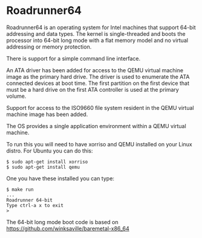 # Roadrunner64

Roadrunner64 is an operating system for Intel machines that support 64-bit addressing and data types.  The kernel is single-threaded and boots the processor into 64-bit long mode with a flat memory model and no virtual addressing or memory protection.

There is support for a simple command line interface.

An ATA driver has been added for access to the QEMU virtual machine image as the primary hard drive.  The driver is used to enumerate the ATA connected devices at boot time.  The first partition on the first device that must be a hard drive on the first ATA controller is used at the primary volume.

Support for access to the ISO9660 file system resident in the QEMU virtual machine image has been added.

The OS provides a single application environment within a QEMU virtual machine.

To run this you will need to have xorriso and QEMU installed on your Linux distro.  For Ubuntu you can do this:

```
$ sudo apt-get install xorriso
$ sudo apt-get install qemu
```

One you have these installed you can type:

```
$ make run
...
Roadrunner 64-bit
Type ctrl-a x to exit
>
```

The 64-bit long mode boot code is based on
https://github.com/winksaville/baremetal-x86_64
